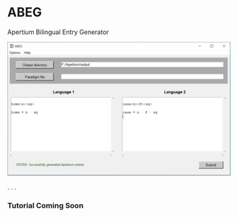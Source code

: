 # ABEG
Apertium Bilingual Entry Generator


![alt text](screenshot.png)

.
.
.
### Tutorial Coming Soon